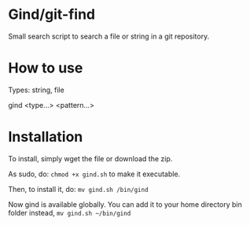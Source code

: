 # Gind/git-find
Small search script to search a file or string in a git repository.

# How to use
Types: string, file

gind <type...> <pattern...>

# Installation
To install, simply wget the file or download the zip.

As sudo, do:
`chmod +x gind.sh`
to make it executable.

Then, to install it, do:
`mv gind.sh /bin/gind`

Now gind is available globally. 
You can add it to your home directory bin folder instead, 
`mv gind.sh ~/bin/gind`
